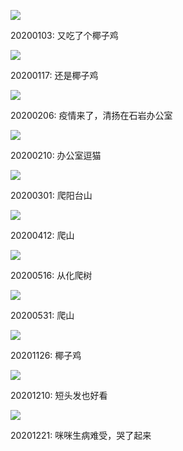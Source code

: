 
![](https://pic1.imgdb.cn/item/6346390a16f2c2beb1f05f87.jpg)

20200103: 又吃了个椰子鸡

![](https://pic1.imgdb.cn/item/6346390a16f2c2beb1f05f90.jpg)

20200117: 还是椰子鸡

![](https://pic1.imgdb.cn/item/6346390a16f2c2beb1f05f9a.jpg)

20200206: 疫情来了，清扬在石岩办公室

![](https://pic1.imgdb.cn/item/6346390a16f2c2beb1f05fad.jpg)

20200210: 办公室逗猫

![](https://pic1.imgdb.cn/item/6346390a16f2c2beb1f05fc3.jpg)

20200301: 爬阳台山

![](https://pic1.imgdb.cn/item/6346392616f2c2beb1f089d0.jpg)

20200412: 爬山

![](https://pic1.imgdb.cn/item/6346392716f2c2beb1f08a5f.jpg)

20200516: 从化爬树

![](https://pic1.imgdb.cn/item/6346392716f2c2beb1f08a68.jpg)

20200531: 爬山

![](https://pic1.imgdb.cn/item/6346392716f2c2beb1f08a76.jpg)

20201126: 椰子鸡

![](https://pic1.imgdb.cn/item/6346392716f2c2beb1f08a86.jpg)

20201210: 短头发也好看

![](https://pic1.imgdb.cn/item/6346398316f2c2beb1f10dc6.jpg)

20201221: 咪咪生病难受，哭了起来

